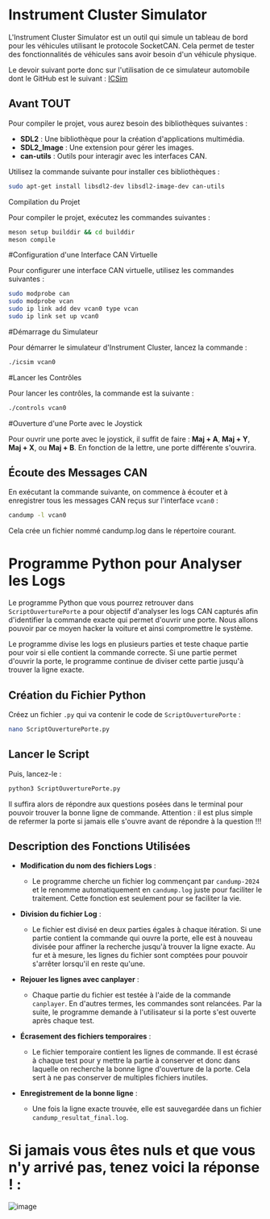 # Instrument Cluster Simulator

L'Instrument Cluster Simulator est un outil qui simule un tableau de bord pour les véhicules utilisant le protocole SocketCAN. 
Cela permet de tester des fonctionnalités de véhicules sans avoir besoin d'un véhicule physique.

Le devoir suivant porte donc sur l'utilisation de ce simulateur automobile dont le GitHub est le suivant : [ICSim](https://github.com/zombieCraig/ICSim)


## Avant TOUT

Pour compiler le projet, vous aurez besoin des bibliothèques suivantes :

- **SDL2** : Une bibliothèque pour la création d'applications multimédia.
- **SDL2_Image** : Une extension pour gérer les images.
- **can-utils** : Outils pour interagir avec les interfaces CAN.

Utilisez la commande suivante pour installer ces bibliothèques :

```bash
sudo apt-get install libsdl2-dev libsdl2-image-dev can-utils
```
Compilation du Projet

Pour compiler le projet, exécutez les commandes suivantes :

```bash
meson setup builddir && cd builddir
meson compile
```
#Configuration d'une Interface CAN Virtuelle

Pour configurer une interface CAN virtuelle, utilisez les commandes suivantes :

```bash
sudo modprobe can
sudo modprobe vcan
sudo ip link add dev vcan0 type vcan
sudo ip link set up vcan0
```
#Démarrage du Simulateur

Pour démarrer le simulateur d'Instrument Cluster, lancez la commande :

```bash
./icsim vcan0
```
#Lancer les Contrôles

Pour lancer les contrôles, la commande est la suivante :

```bash
./controls vcan0 
```

#Ouverture d'une Porte avec le Joystick

Pour ouvrir une porte avec le joystick, il suffit de faire : **Maj + A**, **Maj + Y**, **Maj + X**, ou **Maj + B**.
En fonction de la lettre, une porte différente s'ouvrira.

## Écoute des Messages CAN

En exécutant la commande suivante, on commence à écouter et à enregistrer tous les messages CAN reçus sur l'interface `vcan0` :

```bash
candump -l vcan0
```
Cela crée un fichier nommé candump.log dans le répertoire courant.

# Programme Python pour Analyser les Logs

Le programme Python que vous pourrez retrouver dans `ScriptOuverturePorte` a pour objectif d'analyser les logs CAN
capturés afin d'identifier la commande exacte qui permet d'ouvrir une porte. Nous allons pouvoir par ce moyen hacker
la voiture et ainsi compromettre le système.

Le programme divise les logs en plusieurs parties et teste chaque partie pour voir si elle contient la commande correcte.
Si une partie permet d'ouvrir la porte, le programme continue de diviser cette partie jusqu'à trouver la ligne exacte.

## Création du Fichier Python

Créez un fichier `.py` qui va contenir le code de `ScriptOuverturePorte` :

```bash
nano ScriptOuverturePorte.py
```
## Lancer le Script

Puis, lancez-le :

```bash
python3 ScriptOuverturePorte.py
```
Il suffira alors de répondre aux questions posées dans le terminal pour pouvoir trouver la bonne ligne de commande.
Attention : il est plus simple de refermer la porte si jamais elle s'ouvre avant de répondre à la question !!!

## Description des Fonctions Utilisées

- **Modification du nom des fichiers Logs** :
    - Le programme cherche un fichier log commençant par `candump-2024` et le renomme automatiquement en `candump.log`
juste pour faciliter le traitement. Cette fonction est seulement pour se faciliter la vie.

- **Division du fichier Log** :
    - Le fichier est divisé en deux parties égales à chaque itération. Si une partie contient la commande qui ouvre la porte,
elle est à nouveau divisée pour affiner la recherche jusqu'à trouver la ligne exacte. Au fur et à mesure, les lignes du fichier
sont comptées pour pouvoir s'arrêter lorsqu'il en reste qu'une.

- **Rejouer les lignes avec canplayer** :
    - Chaque partie du fichier est testée à l'aide de la commande `canplayer`. En d'autres termes, les commandes sont relancées.
Par la suite, le programme demande à l'utilisateur si la porte s'est ouverte après chaque test.

- **Écrasement des fichiers temporaires** :
    - Le fichier temporaire contient les lignes de commande. Il est écrasé à chaque test pour y mettre la partie à conserver et
donc dans laquelle on recherche la bonne ligne d'ouverture de la porte. Cela sert à ne pas conserver de multiples fichiers inutiles.

- **Enregistrement de la bonne ligne** :
    - Une fois la ligne exacte trouvée, elle est sauvegardée dans un fichier `candump_resultat_final.log`.


# Si jamais vous êtes nuls et que vous n'y arrivé pas, tenez voici la réponse ! :

![image](https://github.com/user-attachments/assets/4cfe91da-bbbd-4c03-9611-c317ce60e5a5)




